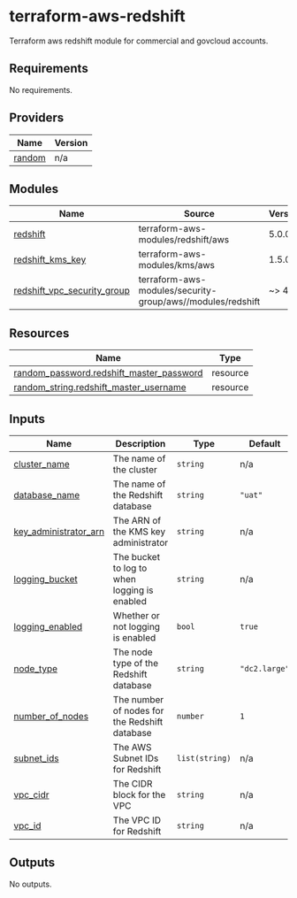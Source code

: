 # terraform-aws-redshift
Terraform aws redshift module for commercial and govcloud accounts.

<!-- BEGIN_TF_DOCS -->
## Requirements

No requirements.

## Providers

| Name | Version |
|------|---------|
| <a name="provider_random"></a> [random](#provider\_random) | n/a |

## Modules

| Name | Source | Version |
|------|--------|---------|
| <a name="module_redshift"></a> [redshift](#module\_redshift) | terraform-aws-modules/redshift/aws | 5.0.0 |
| <a name="module_redshift_kms_key"></a> [redshift\_kms\_key](#module\_redshift\_kms\_key) | terraform-aws-modules/kms/aws | 1.5.0 |
| <a name="module_redshift_vpc_security_group"></a> [redshift\_vpc\_security\_group](#module\_redshift\_vpc\_security\_group) | terraform-aws-modules/security-group/aws//modules/redshift | ~> 4.0 |

## Resources

| Name | Type |
|------|------|
| [random_password.redshift_master_password](https://registry.terraform.io/providers/hashicorp/random/latest/docs/resources/password) | resource |
| [random_string.redshift_master_username](https://registry.terraform.io/providers/hashicorp/random/latest/docs/resources/string) | resource |

## Inputs

| Name | Description | Type | Default | Required |
|------|-------------|------|---------|:--------:|
| <a name="input_cluster_name"></a> [cluster\_name](#input\_cluster\_name) | The name of the cluster | `string` | n/a | yes |
| <a name="input_database_name"></a> [database\_name](#input\_database\_name) | The name of the Redshift database | `string` | `"uat"` | no |
| <a name="input_key_administrator_arn"></a> [key\_administrator\_arn](#input\_key\_administrator\_arn) | The ARN of the KMS key administrator | `string` | n/a | yes |
| <a name="input_logging_bucket"></a> [logging\_bucket](#input\_logging\_bucket) | The bucket to log to when logging is enabled | `string` | n/a | yes |
| <a name="input_logging_enabled"></a> [logging\_enabled](#input\_logging\_enabled) | Whether or not logging is enabled | `bool` | `true` | no |
| <a name="input_node_type"></a> [node\_type](#input\_node\_type) | The node type of the Redshift database | `string` | `"dc2.large"` | no |
| <a name="input_number_of_nodes"></a> [number\_of\_nodes](#input\_number\_of\_nodes) | The number of nodes for the Redshift database | `number` | `1` | no |
| <a name="input_subnet_ids"></a> [subnet\_ids](#input\_subnet\_ids) | The AWS Subnet IDs for Redshift | `list(string)` | n/a | yes |
| <a name="input_vpc_cidr"></a> [vpc\_cidr](#input\_vpc\_cidr) | The CIDR block for the VPC | `string` | n/a | yes |
| <a name="input_vpc_id"></a> [vpc\_id](#input\_vpc\_id) | The VPC ID for Redshift | `string` | n/a | yes |

## Outputs

No outputs.
<!-- END_TF_DOCS -->